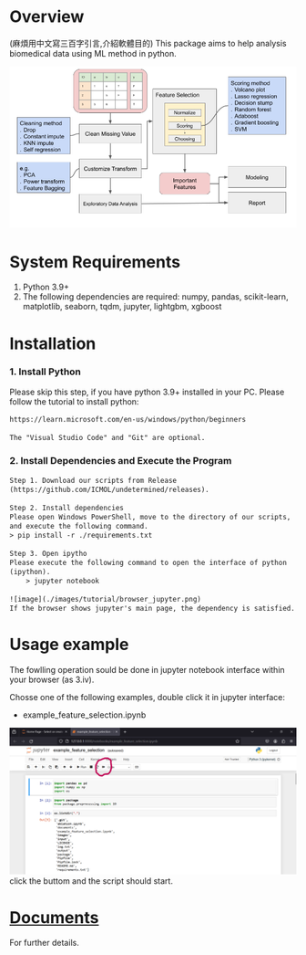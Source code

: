 # Overview
(麻煩用中文寫三百字引言,介紹軟體目的)
This package aims to help analysis biomedical data using ML method in python.


![image](./images/workflow/auto_selection_workflow.png) 

# System Requirements
   1. Python 3.9+
   2. The following dependencies are required: numpy, pandas, scikit-learn, matplotlib, seaborn, tqdm, jupyter, lightgbm, xgboost


# Installation

### 1. Install Python
Please skip this step, if you have python 3.9+ installed in your PC.
Please follow the tutorial to install python:
  
     

        
    https://learn.microsoft.com/en-us/windows/python/beginners 

    The "Visual Studio Code" and "Git" are optional.

### 2. Install Dependencies and Execute the Program
    Step 1. Download our scripts from Release (https://github.com/ICMOL/undetermined/releases).

    Step 2. Install dependencies
    Please open Windows PowerShell, move to the directory of our scripts, and execute the following command.
    > pip install -r ./requirements.txt          

    Step 3. Open ipytho
    Please execute the following command to open the interface of python (ipython).
        > jupyter notebook    

    ![image](./images/tutorial/browser_jupyter.png)
    If the browser shows jupyter's main page, the dependency is satisfied.


# Usage example    
The fowlling operation sould be done in jupyter notebook interface within your browser (as 3.iv).    

Chosse one of the following examples, double click it in jupyter interface:    
- example_feature_selection.ipynb

![image](./images/tutorial/jupyter_runall.png)
click the buttom and the script should start.


# [Documents](./documents/main.md)
For further details.
